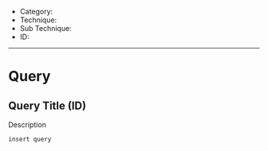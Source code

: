 - Category: 
- Technique: 
- Sub Technique:
- ID:
---
# Query

## Query Title (ID)

Description

```KQL
insert query
```
